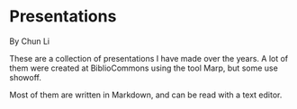 # Presentations
By Chun Li

These are a collection of presentations I have made over the years. A lot of them
were created at BiblioCommons using the tool Marp, but some use showoff.

Most of them are written in Markdown, and can be read with a text editor.
